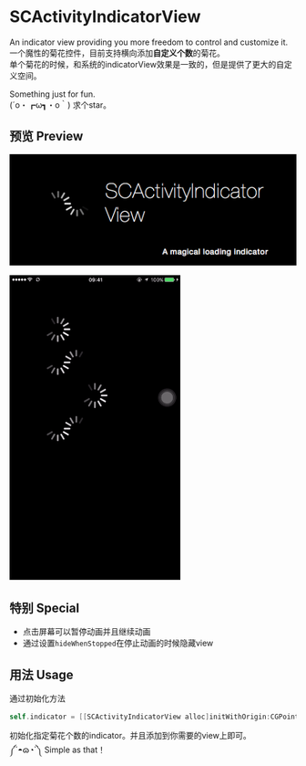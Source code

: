 # SCActivityIndicatorView
An indicator view providing you more freedom to control and customize it.  
一个魔性的菊花控件，目前支持横向添加**自定义个数**的菊花。  
单个菊花的时候，和系统的indicatorView效果是一致的，但是提供了更大的自定义空间。  

Something just for fun.  
(´o・┏ω┓・o｀) 求个star。

## 预览 Preview
![image](https://raw.githubusercontent.com/SergioChan/SCActivityIndicatorView/master/banner_indicator.png)

![image](https://raw.githubusercontent.com/SergioChan/SCActivityIndicatorView/master/preview_wtf.gif)


## 特别 Special

* 点击屏幕可以暂停动画并且继续动画  
* 通过设置`hideWhenStopped`在停止动画的时候隐藏view

## 用法 Usage

通过初始化方法

```Objective-C
self.indicator = [[SCActivityIndicatorView alloc]initWithOrigin:CGPointMake(ScreenWidth/2.0f - 120.0f, 340.0f) width:60.0f multipleCount:4];
```

初始化指定菊花个数的indicator。并且添加到你需要的view上即可。  
༼´◓ɷ◔`༽  Simple as that！